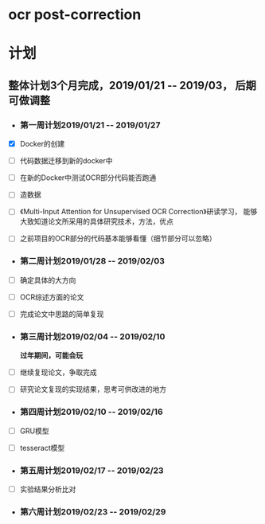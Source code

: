 # ocr post-correction

# 计划

## 整体计划3个月完成，2019/01/21 -- 2019/03， 后期可做调整

- ### 第一周计划2019/01/21 -- 2019/01/27

- [x] Docker的创建

- [ ] 代码数据迁移到新的docker中

- [ ] 在新的Docker中测试OCR部分代码能否跑通

- [ ] 造数据

- [ ] 《Multi-Input Attention for Unsupervised OCR Correction》研读学习， 能够大致知道论文所采用的具体研究技术，方法，优点

- [ ] 之前项目的OCR部分的代码基本能够看懂（细节部分可以忽略）

- ### 第二周计划2019/01/28 -- 2019/02/03

- [ ] 确定具体的大方向

- [ ] OCR综述方面的论文

- [ ] 完成论文中思路的简单复现

- ### 第三周计划2019/02/04 -- 2019/02/10

  **过年期间，可能会玩**

- [ ] 继续复现论文，争取完成

- [ ] 研究论文复现的实现结果，思考可供改进的地方

- ### 第四周计划2019/02/10 -- 2019/02/16

- [ ] GRU模型

- [ ] tesseract模型

- ### 第五周计划2019/02/17 -- 2019/02/23

- [ ] 实验结果分析比对

- ### 第六周计划2019/02/23 -- 2019/02/29



